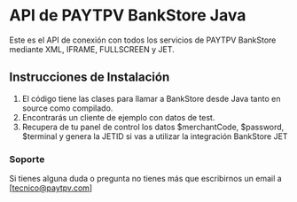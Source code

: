 API de PAYTPV BankStore Java
=====================

Este es el API de conexión con todos los servicios de PAYTPV BankStore mediante XML, IFRAME, FULLSCREEN y JET.

## Instrucciones de Instalación

1. El código tiene las clases para llamar a BankStore desde Java tanto en source como compilado.
2. Encontrarás un cliente de ejemplo con datos de test.
3. Recupera de tu panel de control los datos $merchantCode, $password, $terminal y genera la JETID si vas a utilizar la integración BankStore JET

### Soporte

Si tienes alguna duda o pregunta no tienes más que escribirnos un email a [tecnico@paytpv.com]
